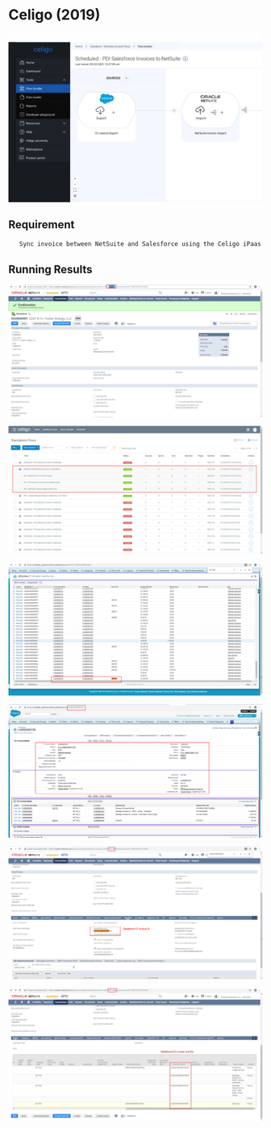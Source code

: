 # Celigo (2019)

![demo](/img/port_celigo_sf.jpg)

## Requirement

```bash
   Sync invoice between NetSuite and Salesforce using the Celigo iPaas
```

## Running Results

![demo](/img/screenshot_20190129_101349.jpg)

![plp_quick](/img/screenshot_20190129_102310.png)

![plp_quick](/img/screenshot_20190129_102535.png)

![plp_quick](/img/screenshot_20190129_102653.png)

![plp_quick](/img/screenshot_20190129_102801.png)

![demo](/img/screenshot_20190129_104419.jpg)
